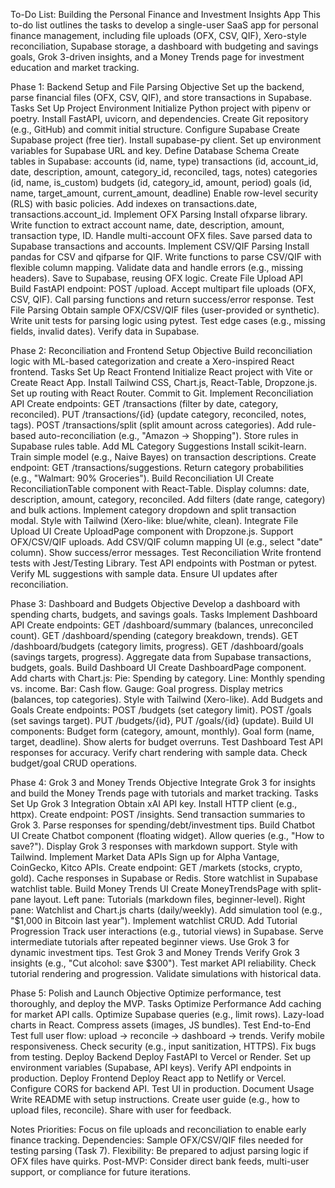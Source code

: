 To-Do List: Building the Personal Finance and Investment Insights App
This to-do list outlines the tasks to develop a single-user SaaS app for personal finance management, including file uploads (OFX, CSV, QIF), Xero-style reconciliation, Supabase storage, a dashboard with budgeting and savings goals, Grok 3-driven insights, and a Money Trends page for investment education and market tracking.

Phase 1: Backend Setup and File Parsing
Objective
Set up the backend, parse financial files (OFX, CSV, QIF), and store transactions in Supabase.
Tasks
Set Up Project Environment
Initialize Python project with pipenv or poetry.
Install FastAPI, uvicorn, and dependencies.
Create Git repository (e.g., GitHub) and commit initial structure.
Configure Supabase
Create Supabase project (free tier).
Install supabase-py client.
Set up environment variables for Supabase URL and key.
Define Database Schema
Create tables in Supabase:
accounts (id, name, type)
transactions (id, account_id, date, description, amount, category_id, reconciled, tags, notes)
categories (id, name, is_custom)
budgets (id, category_id, amount, period)
goals (id, name, target_amount, current_amount, deadline)
Enable row-level security (RLS) with basic policies.
Add indexes on transactions.date, transactions.account_id.
Implement OFX Parsing
Install ofxparse library.
Write function to extract account name, date, description, amount, transaction type, ID.
Handle multi-account OFX files.
Save parsed data to Supabase transactions and accounts.
Implement CSV/QIF Parsing
Install pandas for CSV and qifparse for QIF.
Write functions to parse CSV/QIF with flexible column mapping.
Validate data and handle errors (e.g., missing headers).
Save to Supabase, reusing OFX logic.
Create File Upload API
Build FastAPI endpoint: POST /upload.
Accept multipart file uploads (OFX, CSV, QIF).
Call parsing functions and return success/error response.
Test File Parsing
Obtain sample OFX/CSV/QIF files (user-provided or synthetic).
Write unit tests for parsing logic using pytest.
Test edge cases (e.g., missing fields, invalid dates).
Verify data in Supabase.

Phase 2: Reconciliation and Frontend Setup
Objective
Build reconciliation logic with ML-based categorization and create a Xero-inspired React frontend.
Tasks
Set Up React Frontend
Initialize React project with Vite or Create React App.
Install Tailwind CSS, Chart.js, React-Table, Dropzone.js.
Set up routing with React Router.
Commit to Git.
Implement Reconciliation API
Create endpoints:
GET /transactions (filter by date, category, reconciled).
PUT /transactions/{id} (update category, reconciled, notes, tags).
POST /transactions/split (split amount across categories).
Add rule-based auto-reconciliation (e.g., "Amazon → Shopping").
Store rules in Supabase rules table.
Add ML Category Suggestions
Install scikit-learn.
Train simple model (e.g., Naive Bayes) on transaction descriptions.
Create endpoint: GET /transactions/suggestions.
Return category probabilities (e.g., "Walmart: 90% Groceries").
Build Reconciliation UI
Create ReconciliationTable component with React-Table.
Display columns: date, description, amount, category, reconciled.
Add filters (date range, category) and bulk actions.
Implement category dropdown and split transaction modal.
Style with Tailwind (Xero-like: blue/white, clean).
Integrate File Upload UI
Create UploadPage component with Dropzone.js.
Support OFX/CSV/QIF uploads.
Add CSV/QIF column mapping UI (e.g., select "date" column).
Show success/error messages.
Test Reconciliation
Write frontend tests with Jest/Testing Library.
Test API endpoints with Postman or pytest.
Verify ML suggestions with sample data.
Ensure UI updates after reconciliation.

Phase 3: Dashboard and Budgets
Objective
Develop a dashboard with spending charts, budgets, and savings goals.
Tasks
Implement Dashboard API
Create endpoints:
GET /dashboard/summary (balances, unreconciled count).
GET /dashboard/spending (category breakdown, trends).
GET /dashboard/budgets (category limits, progress).
GET /dashboard/goals (savings targets, progress).
Aggregate data from Supabase transactions, budgets, goals.
Build Dashboard UI
Create DashboardPage component.
Add charts with Chart.js:
Pie: Spending by category.
Line: Monthly spending vs. income.
Bar: Cash flow.
Gauge: Goal progress.
Display metrics (balances, top categories).
Style with Tailwind (Xero-like).
Add Budgets and Goals
Create endpoints:
POST /budgets (set category limit).
POST /goals (set savings target).
PUT /budgets/{id}, PUT /goals/{id} (update).
Build UI components:
Budget form (category, amount, monthly).
Goal form (name, target, deadline).
Show alerts for budget overruns.
Test Dashboard
Test API responses for accuracy.
Verify chart rendering with sample data.
Check budget/goal CRUD operations.

Phase 4: Grok 3 and Money Trends
Objective
Integrate Grok 3 for insights and build the Money Trends page with tutorials and market tracking.
Tasks
Set Up Grok 3 Integration
Obtain xAI API key.
Install HTTP client (e.g., httpx).
Create endpoint: POST /insights.
Send transaction summaries to Grok 3.
Parse responses for spending/debt/investment tips.
Build Chatbot UI
Create Chatbot component (floating widget).
Allow queries (e.g., "How to save?").
Display Grok 3 responses with markdown support.
Style with Tailwind.
Implement Market Data APIs
Sign up for Alpha Vantage, CoinGecko, Kitco APIs.
Create endpoint: GET /markets (stocks, crypto, gold).
Cache responses in Supabase or Redis.
Store watchlist in Supabase watchlist table.
Build Money Trends UI
Create MoneyTrendsPage with split-pane layout.
Left pane: Tutorials (markdown files, beginner-level).
Right pane: Watchlist and Chart.js charts (daily/weekly).
Add simulation tool (e.g., "$1,000 in Bitcoin last year").
Implement watchlist CRUD.
Add Tutorial Progression
Track user interactions (e.g., tutorial views) in Supabase.
Serve intermediate tutorials after repeated beginner views.
Use Grok 3 for dynamic investment tips.
Test Grok 3 and Money Trends
Verify Grok 3 insights (e.g., "Cut alcohol: save $300").
Test market API reliability.
Check tutorial rendering and progression.
Validate simulations with historical data.

Phase 5: Polish and Launch
Objective
Optimize performance, test thoroughly, and deploy the MVP.
Tasks
Optimize Performance
Add caching for market API calls.
Optimize Supabase queries (e.g., limit rows).
Lazy-load charts in React.
Compress assets (images, JS bundles).
Test End-to-End
Test full user flow: upload → reconcile → dashboard → trends.
Verify mobile responsiveness.
Check security (e.g., input sanitization, HTTPS).
Fix bugs from testing.
Deploy Backend
Deploy FastAPI to Vercel or Render.
Set up environment variables (Supabase, API keys).
Verify API endpoints in production.
Deploy Frontend
Deploy React app to Netlify or Vercel.
Configure CORS for backend API.
Test UI in production.
Document Usage
Write README with setup instructions.
Create user guide (e.g., how to upload files, reconcile).
Share with user for feedback.

Notes
Priorities: Focus on file uploads and reconciliation to enable early finance tracking.
Dependencies: Sample OFX/CSV/QIF files needed for testing parsing (Task 7).
Flexibility: Be prepared to adjust parsing logic if OFX files have quirks.
Post-MVP: Consider direct bank feeds, multi-user support, or compliance for future iterations. 